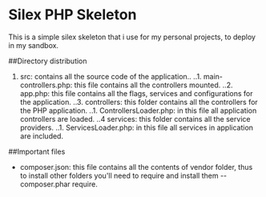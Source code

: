 # Silex PHP Skeleton
This is a simple silex skeleton that i use for my personal projects, to deploy in my sandbox.

##Directory distribution
1. src: contains all the source code of the application..
..1. main-controllers.php: this file contains all the controllers mounted.
..2. app.php: this file contains all the flags, services and configurations for the application.
..3. controllers: this folder contains all the controllers for the PHP application.
	..1. ControllersLoader.php: in this file all application controllers are loaded.
..4 services: this folder contains all the service providers.
	..1. ServicesLoader.php: in this file all services in application are included.

##Important files 
* composer.json: this file contains all the contents of vendor folder, thus to install other folders you'll need to require and install them --composer.phar require.

